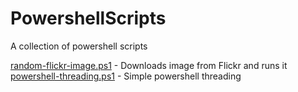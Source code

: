 # PowershellScripts
A collection of powershell scripts

[random-flickr-image.ps1](random-flickr-image.ps1) - Downloads image from Flickr and runs it
[powershell-threading.ps1](powershell-threading.ps1) - Simple powershell threading
